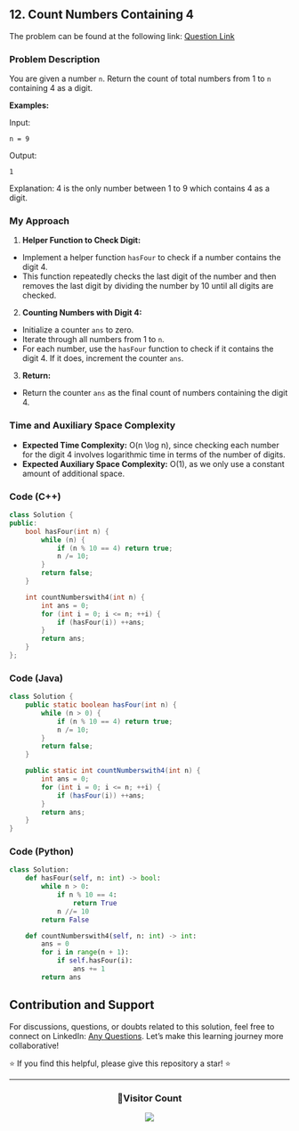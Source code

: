 ## 12. Count Numbers Containing 4

The problem can be found at the following link: [Question Link](https://www.geeksforgeeks.org/problems/count-numbers-containing-43022/1)

### Problem Description

You are given a number `n`. Return the count of total numbers from 1 to `n` containing 4 as a digit.

**Examples:**

Input:

```
n = 9
```

Output:

```
1
```

Explanation:
4 is the only number between 1 to 9 which contains 4 as a digit.

### My Approach

1. **Helper Function to Check Digit:**

- Implement a helper function `hasFour` to check if a number contains the digit 4.
- This function repeatedly checks the last digit of the number and then removes the last digit by dividing the number by 10 until all digits are checked.

2. **Counting Numbers with Digit 4:**

- Initialize a counter `ans` to zero.
- Iterate through all numbers from 1 to `n`.
- For each number, use the `hasFour` function to check if it contains the digit 4. If it does, increment the counter `ans`.

3. **Return:**

- Return the counter `ans` as the final count of numbers containing the digit 4.

### Time and Auxiliary Space Complexity

- **Expected Time Complexity:** O(n \log n), since checking each number for the digit 4 involves logarithmic time in terms of the number of digits.
- **Expected Auxiliary Space Complexity:** O(1), as we only use a constant amount of additional space.

### Code (C++)

```cpp
class Solution {
public:
    bool hasFour(int n) {
        while (n) {
            if (n % 10 == 4) return true;
            n /= 10;
        }
        return false;
    }

    int countNumberswith4(int n) {
        int ans = 0;
        for (int i = 0; i <= n; ++i) {
            if (hasFour(i)) ++ans;
        }
        return ans;
    }
};
```

### Code (Java)

```java
class Solution {
    public static boolean hasFour(int n) {
        while (n > 0) {
            if (n % 10 == 4) return true;
            n /= 10;
        }
        return false;
    }

    public static int countNumberswith4(int n) {
        int ans = 0;
        for (int i = 0; i <= n; ++i) {
            if (hasFour(i)) ++ans;
        }
        return ans;
    }
}
```

### Code (Python)

```python
class Solution:
    def hasFour(self, n: int) -> bool:
        while n > 0:
            if n % 10 == 4:
                return True
            n //= 10
        return False

    def countNumberswith4(self, n: int) -> int:
        ans = 0
        for i in range(n + 1):
            if self.hasFour(i):
                ans += 1
        return ans
```

## Contribution and Support

For discussions, questions, or doubts related to this solution, feel free to connect on LinkedIn: [Any Questions](https://www.linkedin.com/in/patel-hetkumar-sandipbhai-8b110525a/). Let’s make this learning journey more collaborative!

⭐ If you find this helpful, please give this repository a star! ⭐

---

<div align="center">
  <h3><b>📍Visitor Count</b></h3>
</div>

<p align="center">
  <img src="https://visitor-badge.laobi.icu/badge?page_id=Hunterdii.GeeksforGeeks-POTD" />
</p>
